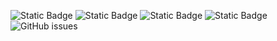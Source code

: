 ![Static Badge](https://img.shields.io/badge/blacklists-60-000000) ![Static Badge](https://img.shields.io/badge/blacklisted-3094425-cc0000) ![Static Badge](https://img.shields.io/badge/whitelisted-2244-00CC00) ![Static Badge](https://img.shields.io/badge/streaming_blacklist-28107-000000) ![GitHub issues](https://img.shields.io/github/issues/fabriziosalmi/blacklists)
